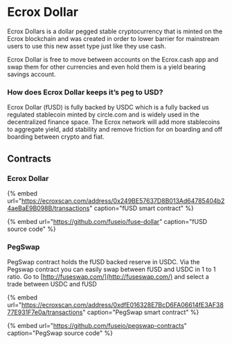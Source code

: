 # Ecrox Dollar

Ecrox Dollars is a dollar pegged stable cryptocurrency that is minted on the Ecrox blockchain and was created in order to lower barrier for mainstream users to use this new asset type just like they use cash.

Ecrox Dollar is free to move between accounts on the Ecrox.cash app and swap them for other currencies and even hold them is a yield bearing savings account.

### How does Ecrox Dollar keeps it’s peg to USD?

Ecrox Dollar \(fUSD\) is fully backed by USDC which is a fully backed us regulated stablecoin minted by circle.com and is widely used in the decentralized finance space. The Ecrox network will add more stablecoins to aggregate yield, add stability and remove friction for on boarding and off boarding between crypto and fiat. 

## Contracts

### Ecrox Dollar

{% embed url="https://ecroxscan.com/address/0x249BE57637D8B013Ad64785404b24aeBaE9B098B/transactions" caption="fUSD smart contract" %}

{% embed url="https://github.com/fuseio/fuse-dollar" caption="fUSD source code" %}

### PegSwap

PegSwap contract holds the fUSD backed reserve in USDC. Via the Pegswap contract you can easily swap between fUSD and USDC in 1 to 1 ratio. Go to [http://fuseswap.com/](http://fuseswap.com/) and select a trade between USDC and fUSD

{% embed url="https://ecroxscan.com/address/0xdfE016328E7BcD6FA06614fE3AF3877E931F7e0a/transactions" caption="PegSwap smart contract" %}

{% embed url="https://github.com/fuseio/pegswap-contracts" caption="PegSwap source code" %}








